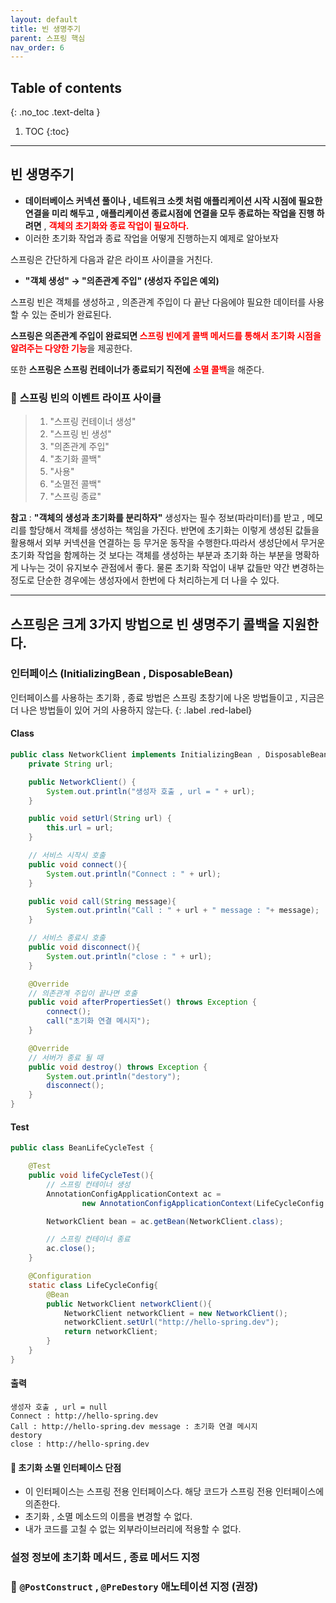 ```yaml
---
layout: default
title: 빈 생명주기
parent: 스프링 핵심
nav_order: 6
---
```

## Table of contents
{: .no_toc .text-delta }

1. TOC
{:toc}
---

## **빈 생명주기**
- **데이터베이스 커넥션 풀이나 , 네트워크 소켓 처럼 애플리케이션 시작 시점에 필요한 연결을 미리 해두고 , 애플리케이션 종료시점에 연결을 모두 종료하는 작업을 진행 하려면** , <span style="color:red; font-weight:bold">객체의 초기화와 종료 작업이 필요하다.</span>
- 이러한 초기화 작업과 종료 작업을 어떻게 진행하는지 예제로 알아보자

스프링은 간단하게 다음과 같은 라이프 사이클을 거친다.
- **"객체 생성" → "의존관계 주입" (생성자 주입은 예외)**

스프링 빈은 객체를 생성하고 , 의존관계 주입이 다 끝난 다음에야 필요한 데이터를 사용할 수 있는 준비가 완료된다.

**스프링은 의존관계 주입이 완료되면**<span style="color:red; font-weight:bold"> 스프링 빈에게 콜백 메서드를 통해서 초기화 시점을 알려주는 다양한 기능</span>을 제공한다.

또한 **스프링은 스프링 컨테이너가 종료되기 직전에** <span style="color:red; font-weight:bold">소멸 콜백</span>을 해준다.



### 📌 **스프링 빈의 이벤트 라이프 사이클**
> 1. "스프링 컨테이너 생성"
> 1. "스프링 빈 생성"
> 1. "의존관계 주입"
> 1. "초기화 콜백"
> 1. "사용"
> 1. "소멸전 콜백"
> 1. "스프링 종료"

**참고**
: **"객체의 생성과 초기화를 분리하자"** 생성자는 필수 정보(파라미터)를 받고 , 메모리를 할당해서 객체를 생성하는 책임을 가진다. 반면에 초기화는 이렇게 생성된 값들을 활용해서 외부 커넥션을 연결하는 등 무거운 동작을 수행한다.따라서 생성단에서 무거운 초기화 작업을 함께하는 것 보다는 객체를 생성하는 부분과 초기화 하는 부분을 명확하게 나누는 것이 유지보수 관점에서 좋다. 물론 초기화 작업이 내부 값들만 약간 변경하는 정도로 단순한 경우에는 생성자에서 한번에 다 처리하는게 더 나을 수 있다.

***

## **스프링은 크게 3가지 방법으로 빈 생명주기 콜백을 지원한다.**
### 인터페이스 (InitializingBean , DisposableBean)
인터페이스를 사용하는 초기화 , 종료 방법은 스프링 초창기에 나온 방법들이고 , 지금은 더 나은 방법들이 있어 거의 사용하지 않는다.
{: .label .red-label}
#### Class
```java
public class NetworkClient implements InitializingBean , DisposableBean {
    private String url;

    public NetworkClient() {
        System.out.println("생성자 호출 , url = " + url);
    }

    public void setUrl(String url) {
        this.url = url;
    }

    // 서비스 시작시 호출
    public void connect(){
        System.out.println("Connect : " + url);
    }

    public void call(String message){
        System.out.println("Call : " + url + " message : "+ message);
    }

    // 서비스 종료시 호출
    public void disconnect(){
        System.out.println("close : " + url);
    }

    @Override
    // 의존관계 주입이 끝나면 호출
    public void afterPropertiesSet() throws Exception {
        connect();
        call("초기화 연결 메시지");
    }

    @Override
    // 서버가 종료 될 때
    public void destroy() throws Exception {
        System.out.println("destory");
        disconnect();
    }
}
```
#### Test
```java
public class BeanLifeCycleTest {

    @Test
    public void lifeCycleTest(){
        // 스프링 컨테이너 생성
        AnnotationConfigApplicationContext ac =
                new AnnotationConfigApplicationContext(LifeCycleConfig.class);

        NetworkClient bean = ac.getBean(NetworkClient.class);

        // 스프링 컨테이너 종료
        ac.close();
    }

    @Configuration
    static class LifeCycleConfig{
        @Bean
        public NetworkClient networkClient(){
            NetworkClient networkClient = new NetworkClient();
            networkClient.setUrl("http://hello-spring.dev");
            return networkClient;
        }
    }
}
```
#### **출력**
```
생성자 호출 , url = null
Connect : http://hello-spring.dev
Call : http://hello-spring.dev message : 초기화 연결 메시지
destory
close : http://hello-spring.dev
```
#### 🚨 초기화 소멸 인터페이스 단점
- 이 인터페이스는 스프링 전용 인터페이스다. 해당 코드가 스프링 전용 인터페이스에 의존한다.
- 초기화 , 소멸 메소드의 이름을 변경할 수 없다.
- 내가 코드를 고칠 수 없는 외부라이브러리에 적용할 수 없다.

### 설정 정보에 초기화 메서드 , 종료 메서드 지정

### 📌 `@PostConstruct` , `@PreDestory` 애노테이션 지정 (권장)
